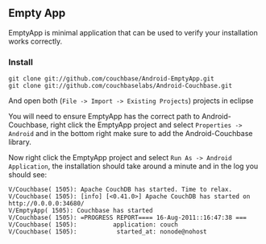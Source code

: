 ## Empty App

EmptyApp is minimal application that can be used to verify your installation works correctly.

### Install

    git clone git://github.com/couchbase/Android-EmptyApp.git
    git clone git://github.com/couchbaselabs/Android-Couchbase.git

And open both (`File -> Import -> Existing Projects`) projects in eclipse

You will need to ensure EmptyApp has the correct path to Android-Couchbase, right click the EmptyApp project and select `Properties -> Android` and in the bottom right make sure to add the Android-Couchbase library.

Now right click the EmptyApp project and select `Run As -> Android Application`, the installation should take around a minute and in the log you should see:

    V/Couchbase( 1505): Apache CouchDB has started. Time to relax.
    V/Couchbase( 1505): [info] [<0.41.0>] Apache CouchDB has started on http://0.0.0.0:34680/
    V/EmptyApp( 1505): Couchbase has started
    V/Couchbase( 1505): =PROGRESS REPORT==== 16-Aug-2011::16:47:38 ===
    V/Couchbase( 1505):          application: couch
    V/Couchbase( 1505):           started_at: nonode@nohost